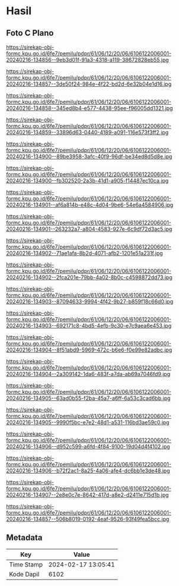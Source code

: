 # Hasil

## Foto C Plano

https://sirekap-obj-formc.kpu.go.id/6fe7/pemilu/pdpr/61/06/12/20/06/6106122006001-20240216-134856--9eb3d01f-91a3-4318-a119-38672828eb55.jpg

https://sirekap-obj-formc.kpu.go.id/6fe7/pemilu/pdpr/61/06/12/20/06/6106122006001-20240216-134857--3de50f24-984e-4f22-bd2d-6e32b04e1d16.jpg

https://sirekap-obj-formc.kpu.go.id/6fe7/pemilu/pdpr/61/06/12/20/06/6106122006001-20240216-134858--345ed8b4-e577-4438-95ee-f96005dd1321.jpg

https://sirekap-obj-formc.kpu.go.id/6fe7/pemilu/pdpr/61/06/12/20/06/6106122006001-20240216-134859--33896d63-0440-4189-a091-116e573f3ff2.jpg

https://sirekap-obj-formc.kpu.go.id/6fe7/pemilu/pdpr/61/06/12/20/06/6106122006001-20240216-134900--89be3958-3afc-40f9-96df-be34ed8d5d8e.jpg

https://sirekap-obj-formc.kpu.go.id/6fe7/pemilu/pdpr/61/06/12/20/06/6106122006001-20240216-134900--fb302520-2a3b-41d1-a905-f14487ec10ca.jpg

https://sirekap-obj-formc.kpu.go.id/6fe7/pemilu/pdpr/61/06/12/20/06/6106122006001-20240216-134901--af6a814b-e48c-4d04-9be6-54e6a4584906.jpg

https://sirekap-obj-formc.kpu.go.id/6fe7/pemilu/pdpr/61/06/12/20/06/6106122006001-20240216-134901--263232a7-a804-4583-927e-6c9df72d3ac5.jpg

https://sirekap-obj-formc.kpu.go.id/6fe7/pemilu/pdpr/61/06/12/20/06/6106122006001-20240216-134902--71ae1afa-8b2d-4071-afb2-1201e51a231f.jpg

https://sirekap-obj-formc.kpu.go.id/6fe7/pemilu/pdpr/61/06/12/20/06/6106122006001-20240216-134902--2fca201e-79bb-4a02-8b0c-c4598872dd73.jpg

https://sirekap-obj-formc.kpu.go.id/6fe7/pemilu/pdpr/61/06/12/20/06/6106122006001-20240216-134903--87094633-9994-4f42-9b27-b859f18c66d0.jpg

https://sirekap-obj-formc.kpu.go.id/6fe7/pemilu/pdpr/61/06/12/20/06/6106122006001-20240216-134903--692171c8-4bd5-4efb-9c30-e7c9aea6e453.jpg

https://sirekap-obj-formc.kpu.go.id/6fe7/pemilu/pdpr/61/06/12/20/06/6106122006001-20240216-134904--8f51abd9-5969-472c-b6e6-f0e99e82adbc.jpg

https://sirekap-obj-formc.kpu.go.id/6fe7/pemilu/pdpr/61/06/12/20/06/6106122006001-20240216-134904--2a309142-1da6-483f-a7da-ab69a7046fd9.jpg

https://sirekap-obj-formc.kpu.go.id/6fe7/pemilu/pdpr/61/06/12/20/06/6106122006001-20240216-134905--63ad0b55-f2ba-45a7-a6ff-6a53c3cad6bb.jpg

https://sirekap-obj-formc.kpu.go.id/6fe7/pemilu/pdpr/61/06/12/20/06/6106122006001-20240216-134905--9990f5bc-e7e2-48d1-a531-116bd3ae59c0.jpg

https://sirekap-obj-formc.kpu.go.id/6fe7/pemilu/pdpr/61/06/12/20/06/6106122006001-20240216-134906--d952c599-a6fd-4f84-9100-19d04d4f4102.jpg

https://sirekap-obj-formc.kpu.go.id/6fe7/pemilu/pdpr/61/06/12/20/06/6106122006001-20240216-134906--b72f2ac1-8a25-4a06-afe4-dc6bb1e3de48.jpg

https://sirekap-obj-formc.kpu.go.id/6fe7/pemilu/pdpr/61/06/12/20/06/6106122006001-20240216-134907--2e8e0c7e-8642-417d-a8e2-d2411e715d1b.jpg

https://sirekap-obj-formc.kpu.go.id/6fe7/pemilu/pdpr/61/06/12/20/06/6106122006001-20240216-134857--506b8019-0192-4eaf-9526-93f49fea5bcc.jpg


## Metadata

| Key        | Value               |
| ---------- | ------------------- |
| Time Stamp | 2024-02-17 13:05:41 |
| Kode Dapil | 6102                |



